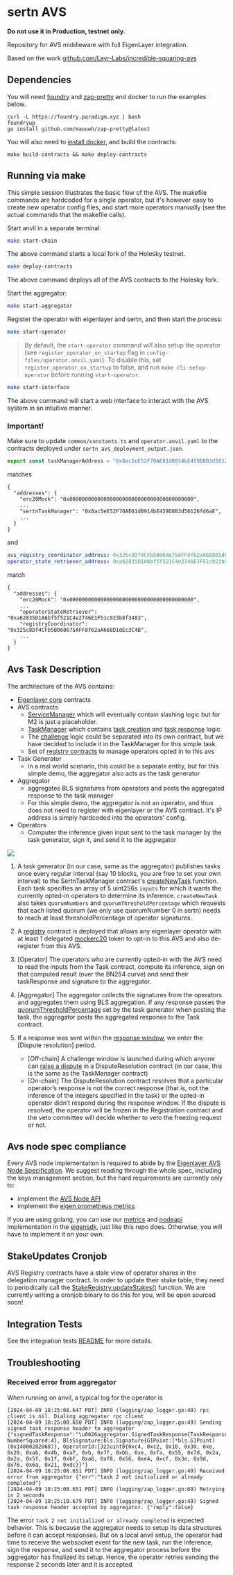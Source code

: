 # sertn AVS

<b> Do not use it in Production, testnet only. </b>

Repository for AVS middleware with full EigenLayer integration.

Based on the work [github.com/Layr-Labs/incredible-squaring-avs](https://github.com/Layr-Labs/incredible-squaring-avs)

## Dependencies

You will need [foundry](https://book.getfoundry.sh/getting-started/installation) and [zap-pretty](https://github.com/maoueh/zap-pretty) and docker to run the examples below.

```
curl -L https://foundry.paradigm.xyz | bash
foundryup
go install github.com/maoueh/zap-pretty@latest
```

You will also need to [install docker](https://docs.docker.com/get-docker/), and build the contracts:

```
make build-contracts && make deploy-contracts
```

## Running via make

This simple session illustrates the basic flow of the AVS. The makefile commands are hardcoded for a single operator, but it's however easy to create new operator config files, and start more operators manually (see the actual commands that the makefile calls).

Start anvil in a separate terminal:

```bash
make start-chain
```

The above command starts a local fork of the Holesky testnet.

```bash
make deploy-contracts
```

The above command deploys all of the AVS contracts to the Holesky fork.

Start the aggregator:

```bash
make start-aggregator
```

Register the operator with eigenlayer and sertn, and then start the process:

```bash
make start-operator
```

> By default, the `start-operator` command will also setup the operator (see `register_operator_on_startup` flag in `config-files/operator.anvil.yaml`). To disable this, set `register_operator_on_startup` to false, and run `make cli-setup-operator` before running `start-operator`.

```bash
make start-interface
```

The above command will start a web interface to interact with the AVS system in an intuitive manner.

### Important!

Make sure to update `common/constants.ts` and `operator.anvil.yaml` to the contracts deployed under `sertn_avs_deployment_output.json`.

```js
export const taskManagerAddress = "0x8ac5eE52F70AE01dB914bE459D8B3d50126fd6aE";
```

matches

```
{
  "addresses": {
    "erc20Mock": "0x0000000000000000000000000000000000000000",
    ...
    "sertnTaskManager": "0x8ac5eE52F70AE01dB914bE459D8B3d50126fd6aE",
    ...
  }
}
```

and

```yaml
avs_registry_coordinator_address: 0x325c8Df4CFb5B068675AFF8f62aA668D1dEc3C4B
operator_state_retriever_address: 0xa62835D1A6bf5f521C4e2746E1F51c923b8f3483
```

match

```
{
  "addresses": {
    "erc20Mock": "0x0000000000000000000000000000000000000000",
    ...
    "operatorStateRetriever": "0xa62835D1A6bf5f521C4e2746E1F51c923b8f3483",
    "registryCoordinator": "0x325c8Df4CFb5B068675AFF8f62aA668D1dEc3C4B",
    ...
  }
}
```

## Avs Task Description

The architecture of the AVS contains:

- [Eigenlayer core](https://github.com/Layr-Labs/eigenlayer-contracts/tree/master) contracts
- AVS contracts
  - [ServiceManager](contracts/src/SertnServiceManager.sol) which will eventually contain slashing logic but for M2 is just a placeholder.
  - [TaskManager](contracts/src/SertnTaskManager.sol) which contains [task creation](contracts/src/SertnTaskManager.sol#L83) and [task response](contracts/src/SertnTaskManager.sol#L102) logic.
  - The [challenge](contracts/src/SertnTaskManager.sol#L176) logic could be separated into its own contract, but we have decided to include it in the TaskManager for this simple task.
  - Set of [registry contracts](https://github.com/Layr-Labs/eigenlayer-middleware) to manage operators opted in to this avs
- Task Generator
  - in a real world scenario, this could be a separate entity, but for this simple demo, the aggregator also acts as the task generator
- Aggregator
  - aggregates BLS signatures from operators and posts the aggregated response to the task manager
  - For this simple demo, the aggregator is not an operator, and thus does not need to register with eigenlayer or the AVS contract. It's IP address is simply hardcoded into the operators' config.
- Operators
  - Computer the inference given input sent to the task manager by the task generator, sign it, and send it to the aggregator

![](./diagrams/architecture.png)

1. A task generator (in our case, same as the aggregator) publishes tasks once every regular interval (say 10 blocks, you are free to set your own interval) to the SertnTaskManager contract's [createNewTask](contracts/src/SertnTaskManager.sol#L83) function. Each task specifies an array of 5 uint256s `inputs` for which it wants the currently opted-in operators to determine its inference. `createNewTask` also takes `quorumNumbers` and `quorumThresholdPercentage` which requests that each listed quorum (we only use quorumNumber 0 in sertn) needs to reach at least thresholdPercentage of operator signatures.

2. A [registry](https://github.com/Layr-Labs/eigenlayer-middleware/blob/master/src/BLSRegistryCoordinatorWithIndices.sol) contract is deployed that allows any eigenlayer operator with at least 1 delegated [mockerc20](contracts/src/ERC20Mock.sol) token to opt-in to this AVS and also de-register from this AVS.

3. [Operator] The operators who are currently opted-in with the AVS need to read the inputs from the Task contract, compute its inference, sign on that computed result (over the BN254 curve) and send their taskResponse and signature to the aggregator.

4. [Aggregator] The aggregator collects the signatures from the operators and aggregates them using BLS aggregation. If any response passes the [quorumThresholdPercentage](contracts/src/ISertnTaskManager.sol#L36) set by the task generator when posting the task, the aggregator posts the aggregated response to the Task contract.

5. If a response was sent within the [response window](contracts/src/SertnTaskManager.sol#L119), we enter the [Dispute resolution] period.
   - [Off-chain] A challenge window is launched during which anyone can [raise a dispute](contracts/src/SertnTaskManager.sol#L171) in a DisputeResolution contract (in our case, this is the same as the TaskManager contract)
   - [On-chain] The DisputeResolution contract resolves that a particular operator’s response is not the correct response (that is, not the inference of the integers specified in the task) or the opted-in operator didn’t respond during the response window. If the dispute is resolved, the operator will be frozen in the Registration contract and the veto committee will decide whether to veto the freezing request or not.

## Avs node spec compliance

Every AVS node implementation is required to abide by the [Eigenlayer AVS Node Specification](https://docs.eigenlayer.xyz/category/node-specification). We suggest reading through the whole spec, including the keys management section, but the hard requirements are currently only to:

- implement the [AVS Node API](https://docs.eigenlayer.xyz/category/avs-node-api)
- implement the [eigen prometheus metrics](https://docs.eigenlayer.xyz/category/metrics)

If you are using golang, you can use our [metrics](https://github.com/Layr-Labs/eigensdk-go/tree/master/metrics) and [nodeapi](https://github.com/Layr-Labs/eigensdk-go/tree/master/nodeapi) implementation in the [eigensdk](https://github.com/Layr-Labs/eigensdk-go), just like this repo does. Otherwise, you will have to implement it on your own.

## StakeUpdates Cronjob

AVS Registry contracts have a stale view of operator shares in the delegation manager contract. In order to update their stake table, they need to periodically call the [StakeRegistry.updateStakes()](https://github.com/Layr-Labs/eigenlayer-middleware/blob/f171a0812126bbb0bb6d44f53c622591a643e987/src/StakeRegistry.sol#L76) function. We are currently writing a cronjob binary to do this for you, will be open sourced soon!

## Integration Tests

See the integration tests [README](tests/anvil/README.md) for more details.

## Troubleshooting

### Received error from aggregator

When running on anvil, a typical log for the operator is

```
[2024-04-09 18:25:08.647 PDT] INFO (logging/zap_logger.go:49) rpc client is nil. Dialing aggregator rpc client
[2024-04-09 18:25:08.650 PDT] INFO (logging/zap_logger.go:49) Sending signed task response header to aggregator {"signedTaskResponse":"\u0026aggregator.SignedTaskResponse{TaskResponse:contractSertnTaskManager.ITaskStructTaskResponse{ReferenceTaskIndex:0x2, NumberSquared:4}, BlsSignature:bls.Signature{G1Point:(*bls.G1Point)(0x14000282068)}, OperatorId:[32]uint8{0xc4, 0xc2, 0x10, 0x30, 0xe, 0x28, 0xab, 0x4b, 0xa7, 0xb, 0x7f, 0xbb, 0xe, 0xfa, 0x55, 0x7d, 0x2a, 0x2a, 0x5f, 0x1f, 0xbf, 0xa6, 0xf8, 0x56, 0xe4, 0xcf, 0x3e, 0x9d, 0x76, 0x6a, 0x21, 0xdc}}"}
[2024-04-09 18:25:08.651 PDT] INFO (logging/zap_logger.go:49) Received error from aggregator {"err":"task 2 not initialized or already completed"}
[2024-04-09 18:25:08.651 PDT] INFO (logging/zap_logger.go:69) Retrying in 2 seconds
[2024-04-09 18:25:10.679 PDT] INFO (logging/zap_logger.go:49) Signed task response header accepted by aggregator. {"reply":false}
```

The error `task 2 not initialized or already completed` is expected behavior. This is because the aggregator needs to setup its data structures before it can accept responses. But on a local anvil setup, the operator had time to receive the websocket event for the new task, run the inference, sign the response, and send it to the aggregator process before the aggregator has finalized its setup. Hence, the operator retries sending the response 2 seconds later and it is accepted.
